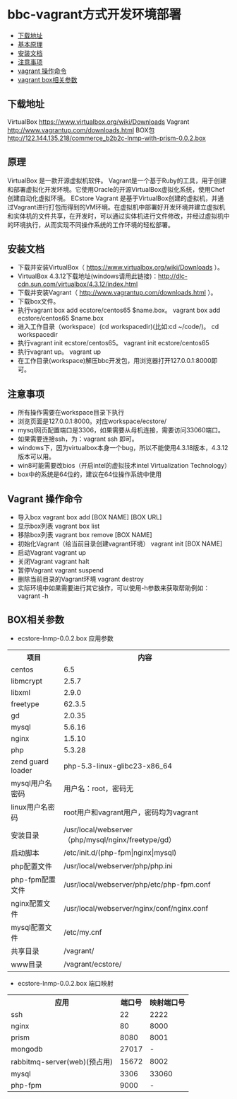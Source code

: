 # bbc-vagrant方式开发环境部署
- [下载地址](#down-load)
- [基本原理](#descript)
- [安装文档](#setup-doc)
- [注意事项](#notice)
- [vagrant 操作命令](#vagrant-command)
- [vagrant box相关参数](#box-params)

<a name='download'></a>
## 下载地址
VirtualBox https://www.virtualbox.org/wiki/Downloads
Vagrant http://www.vagrantup.com/downloads.html
BOX包 http://122.144.135.218/commerce_b2b2c-lnmp-with-prism-0.0.2.box

<a name='descript'></a>
## 原理
VirtualBox 是一款开源虚拟机软件。
Vagrant是一个基于Ruby的工具，用于创建和部署虚拟化开发环境。它使用Oracle的开源VirtualBox虚拟化系统，使用Chef创建自动化虚拟环境。
ECstore Vagrant 是基于VirtualBox创建的虚拟机，并通过Vagrant进行打包而得到的VM环境。在虚拟机中部署好开发环境并建立虚拟机和实体机的文件共享，在开发时，可以通过实体机进行文件修改，并经过虚拟机中的环境执行，从而实现不同操作系统的工作环境的轻松部署。

<a name='setup-doc'></a>
## 安装文档
- 下载并安装VirtualBox（ https://www.virtualbox.org/wiki/Downloads ）。
- VirtualBox 4.3.12下载地址(windows请用此链接)：http://dlc-cdn.sun.com/virtualbox/4.3.12/index.html
- 下载并安装Vagrant（ http://www.vagrantup.com/downloads.html ）。
- 下载box文件。
- 执行vagrant box add ecstore/centos65 $name.box。
    vagrant box add ecstore/centos65 $name.box
- 进入工作目录（workspace）(cd workspacedir)(比如:cd ~/code/)。
    cd workspacedir
- 执行vagrant init ecstore/centos65。
    vagrant init ecstore/centos65
- 执行vagrant up。
    vagrant up
- 在工作目录(workspace)解压bbc开发包，用浏览器打开127.0.0.1:8000即可。

<a name='notice'></a>
## 注意事项
- 所有操作需要在workspace目录下执行
- 浏览页面是127.0.0.1:8000。对应workspace/ecstore/
- mysql网页配置端口是3306，如果需要从母机连接，需要访问33060端口。
- 如果需要连接ssh，为：vagrant ssh 即可。
- windows下，因为virtualbox本身一个bug，所以不能使用4.3.18版本，4.3.12版本可以用。
- win8可能需要改bios（开启intel的虚拟技术intel Virtualization Technology）
- box中的系统是64位的，建议在64位操作系统中使用

<a name='vagrant-command'></a>
## Vagrant 操作命令
- 导入box
    vagrant box add [BOX NAME] [BOX URL]
- 显示box列表
    vagrant box list
- 移除box列表
    vagrant box remove [BOX NAME]
- 初始化Vagrant（给当前目录创建vagrant环境）
    vagrant init [BOX NAME]
- 启动Vagrant
    vagrant up
- 关闭Vagrant
    vagrant halt
- 暂停Vagrant
    vagrant suspend
- 删除当前目录的Vagrant环境
    vagrant destroy
- 实际环境中如果需要进行其它操作，可以使用-h参数来获取帮助例如：
    vagrant -h

<a name='box-params'></a>
## BOX相关参数
- ecstore-lnmp-0.0.2.box 应用参数
<table>
<tbody><tr>
<th>项目</th>

<th>内容</th>
</tr>

<tr>
<td>centos</td>

<td>6.5</td>
</tr>

<tr>
<td>libmcrypt</td>

<td>2.5.7</td>
</tr>

<tr>
<td>libxml</td>

<td>2.9.0</td>
</tr>

<tr>
<td>freetype</td>

<td>62.3.5</td>
</tr>

<tr>
<td>gd</td>

<td>2.0.35</td>
</tr>

<tr>
<td>mysql</td>

<td>5.6.16</td>
</tr>

<tr>
<td>nginx</td>

<td>1.5.10</td>
</tr>

<tr>
<td>php</td>

<td>5.3.28</td>
</tr>

<tr>
<td>zend guard loader</td>

<td>php-5.3-linux-glibc23-x86_64</td>
</tr>

<tr>
<td>mysql用户名密码</td>

<td>用户名：root，密码无</td>
</tr>

<tr>
<td>linux用户名密码</td>

<td>root用户和vagrant用户，密码均为vagrant</td>
</tr>

<tr>
<td>安装目录</td>

<td>/usr/local/webserver（php/mysql/nginx/freetype/gd）</td>
</tr>

<tr>
<td>启动脚本</td>

<td>/etc/init.d/(php-fpm|nginx|mysql)</td>
</tr>

<tr>
<td>php配置文件</td>

<td>/usr/local/webserver/php/php.ini</td>
</tr>

<tr>
<td>php-fpm配置文件</td>

<td>/usr/local/webserver/php/etc/php-fpm.conf</td>
</tr>

<tr>
<td>nginx配置文件</td>

<td>/usr/local/webserver/nginx/conf/nginx.conf</td>
</tr>

<tr>
<td>mysql配置文件</td>

<td>/etc/my.cnf</td>
</tr>

<tr>
<td>共享目录</td>

<td>/vagrant/</td>
</tr>

<tr>
<td>www目录</td>

<td>/vagrant/ecstore/</td>
</tr>
</tbody></table>

- ecstore-lnmp-0.0.2.box 端口映射
<table>
<tbody><tr>
<th>应用</th>

<th>端口号</th>

<th>映射端口号</th>
</tr>

<tr>
<td>ssh</td>

<td>22</td>

<td>2222</td>
</tr>

<tr>
<td>nginx</td>

<td>80</td>

<td>8000</td>
</tr>

<tr>
<td>prism</td>

<td>8080</td>

<td>8001</td>
</tr>

<tr>
<td>mongodb</td>

<td>27017</td>

<td>-</td>
</tr>

<tr>
<td>rabbitmq-server(web)(预占用)</td>

<td>15672</td>

<td>8002</td>
</tr>

<tr>
<td>mysql</td>

<td>3306</td>

<td>33060</td>
</tr>

<tr>
<td>php-fpm</td>

<td>9000</td>

<td>-</td>
</tr>
</tbody></table>

